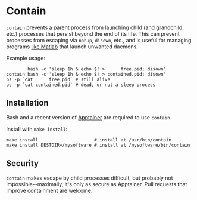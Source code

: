 # Contain

`contain` prevents a parent process from launching child (and grandchild, etc.) processes that persist beyond the end of its life. This can prevent processes from escaping via `nohup`, `disown`, etc., and is useful for managing programs [like Matlab](https://www.mathworks.com/matlabcentral/answers/2109076-mathworksservicehost-issues-really-slows-down-startup-and-then-doesn-t-stop-when-matlab-stops-in-2) that launch unwanted daemons.

Example usage:

```shell
        bash -c 'sleep 1h & echo $! >      free.pid; disown'
contain bash -c 'sleep 1h & echo $! > contained.pid; disown'
ps -p `cat      free.pid` # still alive
ps -p `cat contained.pid` # dead, or not a sleep process
```



## Installation

Bash and a recent version of [Apptainer](https://apptainer.org/docs/user/latest/quick_start.html#installation) are required to use `contain`.

Install with `make install`:

```shell
make install                     # install at /usr/bin/contain
make install DESTDIR=/mysoftware # install at /mysoftware/bin/contain
```



## Security

`contain` makes escape by child processes difficult, but probably not impossible--maximally, it's only as secure as Apptainer. Pull requests that improve containment are welcome.

